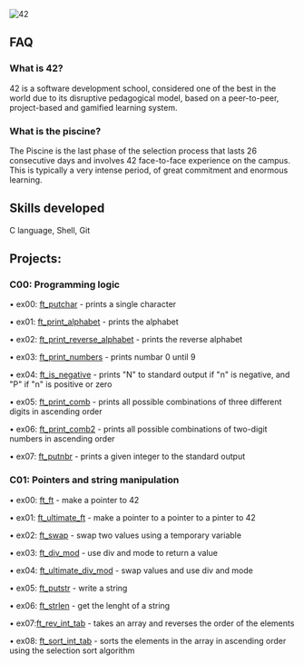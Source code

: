![42](https://github.com/debsalbornoz/42-Piscine-Sp/assets/119970138/e021628d-f667-4db9-add0-4addfcd31571)

## FAQ

### What is 42?

42 is a software development school, considered one of the best in the world due to its disruptive pedagogical model, based on a peer-to-peer, project-based and gamified learning system.

### What is the piscine?

The Piscine is the last phase of the selection process that lasts 26 consecutive days and involves 42 face-to-face experience on the campus. This is typically a very intense period, of great commitment and enormous learning.

## Skills developed

C language, Shell, Git

## Projects:

### C00: Programming logic
• ex00: [ft_putchar](https://github.com/debsalbornoz/42-Piscine-Sp/blob/main/C00/ex00/ft_putchar.c) - prints a single character 

• ex01: [ft_print_alphabet](https://github.com/debsalbornoz/42-Piscine-Sp/tree/main/C00/ex01/ft_print_alphabet.c) - prints the alphabet

• ex02: [ft_print_reverse_alphabet](https://github.com/debsalbornoz/42-Piscine-Sp/tree/main/C00/ex02/ft_print_reverse_alphabet.c) - prints the reverse alphabet

• ex03: [ft_print_numbers](https://github.com/debsalbornoz/42-Piscine-Sp/tree/main/C00/ex03/ft_print_numbers.c) - prints numbar 0 until 9

• ex04: [ft_is_negative](https://github.com/debsalbornoz/42-Piscine-Sp/tree/main/C00/ex04/ft_is_negative.c) - prints "N" to standard output if "n" is negative, and "P" if "n" is positive or zero

• ex05: [ft_print_comb](https://github.com/debsalbornoz/42-Piscine-Sp/tree/main/C00/ex05/ft_print_comb.c) -  prints all possible combinations of three different digits in ascending order

• ex06: [ft_print_comb2](https://github.com/debsalbornoz/42-Piscine-Sp/tree/main/C00/ex06/ft_print_comb2.c) - prints all possible combinations of two-digit numbers in ascending order

• ex07: [ft_putnbr](https://github.com/debsalbornoz/42-Piscine-Sp/tree/main/C00/ex07/ft_putnbr.c) - prints a given integer to the standard output


### C01: Pointers and string manipulation

• ex00: [ft_ft](https://github.com/debsalbornoz/42-Piscine-Sp/blob/main/C01/ex00/ft_ft.c) - make a pointer to 42

• ex01: [ft_ultimate_ft](https://github.com/debsalbornoz/42-Piscine-Sp/blob/main/C01/ex01/ft_ultimate_ft.c) - make a pointer to a pointer to a pinter to 42

• ex02: [ft_swap](https://github.com/debsalbornoz/42-Piscine-Sp/blob/main/C01/ex02/ft_swap.c) - swap two values using a temporary variable

• ex03: [ft_div_mod](https://github.com/debsalbornoz/42-Piscine-Sp/blob/main/C01/ex03/ft_div_mod.c) - use div and mode to return a value

• ex04: [ft_ultimate_div_mod](https://github.com/debsalbornoz/42-Piscine-Sp/blob/main/C01/ex04/ft_ultimate_div_mod.c) - swap values and use div and mode

• ex05: [ft_putstr](https://github.com/debsalbornoz/42-Piscine-Sp/blob/main/C01/ex05/ft_swap.c) - write a string

• ex06: [ft_strlen](https://github.com/debsalbornoz/42-Piscine-Sp/blob/main/C01/ex06/ft_strlen.c) - get the lenght of a string

• ex07:[ft_rev_int_tab](https://github.com/debsalbornoz/42-Piscine-Sp/blob/main/C01/ex07/ft_rev_int_tab.c) - takes an array and reverses the order of the elements

• ex08: [ft_sort_int_tab](https://github.com/debsalbornoz/42-Piscine-Sp/blob/main/C01/ex08/ft_sort_int_tab.c) - sorts the elements in the array in ascending order using the selection sort algorithm
